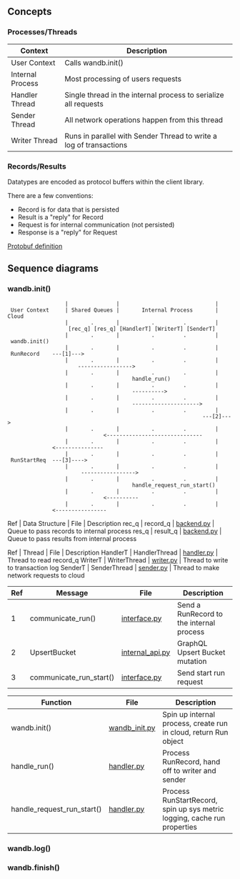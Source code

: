 
## Concepts

### Processes/Threads

Context | Description
--- | ---
User Context     | Calls wandb.init()
Internal Process | Most processing of users requests
Handler Thread   | Single thread in the internal process to serialize all requests
Sender Thread    | All network operations happen from this thread
Writer Thread    | Runs in parallel with Sender Thread to write a log of transactions

### Records/Results

Datatypes are encoded as protocol buffers within the client library.

There are a few conventions:
- Record is for data that is persisted
- Result is a "reply" for Record
- Request is for internal communication (not persisted)
- Response is a "reply" for Request

[Protobuf definition](https://github.com/wandb/client/blob/master/wandb/proto/wandb_internal.proto)

## Sequence diagrams

### wandb.init()

```text
                  |               |                              |
 User Context     | Shared Queues |       Internal Process       |    Cloud
                  |       .       |          .         .         |
                   [rec_q] [res_q] [HandlerT] [WriterT] [SenderT]
                  |       .       |          .         .         |
 wandb.init()
                  |       .       |          .         .         |
 RunRecord    ---[1]--->
                  |       .       |          .         .         |
                      ----------------->
                  |       .       |          .         .         |
                                       handle_run()
                  |       .       |          .         .         |
                                       ---------->
                  |       .       |          .         .         |
                                       --------------------->
                  |       .       |          .         .         |
                                                             ---[2]--->
                  |       .       |          .         .         |
                              <------------------------------
                  |       .       |          .         .         |
              <---------------
                  |       .       |          .         .         |
 RunStartReq  ---[3]---->
                  |       .       |          .         .         |
                       ----------------->
                  |       .       |          .         .         |
                                       handle_request_run_start()
                  |       .       |          .         .         |
                              <----------
                  |       .       |          .         .         |
              <----------------
```

Ref | Data Structure | File | Description
rec_q | record_q | [backend.py] | Queue to pass records to internal process
res_q | result_q | [backend.py] | Queue to pass results from internal process

Ref | Thread | File | Description
HandlerT | HandlerThread | [handler.py] | Thread to read record_q
WriterT  | WriterThread  | [writer.py] | Thread to write to transaction log
SenderT  | SenderThread  | [sender.py] | Thread to make network requests to cloud

Ref | Message | File | Description
--- | --- | --- | ---
1   | communicate_run()       | [interface.py] | Send a RunRecord to the internal process
2   | UpsertBucket            | [internal_api.py] | GraphQL Upsert Bucket mutation
3   | communicate_run_start() | [interface.py] | Send start run request

Function | File | Description
--- | --- | ---
wandb.init() | [wandb_init.py] | Spin up internal process, create run in cloud, return Run object
handle_run() | [handler.py] | Process RunRecord, hand off to writer and sender
handle_request_run_start() | [handler.py] | Process RunStartRecord, spin up sys metric logging, cache run properties

[backend.py]: https://github.com/wandb/client/blob/master/wandb/sdk/backend/backend.py
[handler.py]: https://github.com/wandb/client/blob/master/wandb/sdk/internal/handler.py
[writer.py]: https://github.com/wandb/client/blob/master/wandb/sdk/internal/writer.py
[sender.py]: https://github.com/wandb/client/blob/master/wandb/sdk/internal/sender.py
[interface.py]: https://github.com/wandb/client/blob/master/wandb/sdk/interface/interface.py
[internal_api.py]: https://github.com/wandb/client/blob/master/wandb/sdk/internal/internal_api.py
[wandb_init.py]: https://github.com/wandb/client/blob/master/wandb/sdk/wandb_init.py

### wandb.log()

### wandb.finish()
